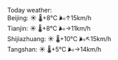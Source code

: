Today weather:  
Beijing: ☀️ 🌡️+8°C 🌬️↑15km/h  
Tianjin: ☀️ 🌡️+8°C 🌬️→11km/h  
Shijiazhuang: ☀️ 🌡️+10°C 🌬️↖15km/h  
Tangshan: ☀️ 🌡️+5°C 🌬️→14km/h  
